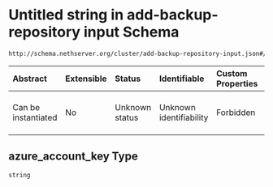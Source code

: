 # Untitled string in add-backup-repository input Schema

```txt
http://schema.nethserver.org/cluster/add-backup-repository-input.json#/$defs/azure_parameters/properties/azure_account_key
```



| Abstract            | Extensible | Status         | Identifiable            | Custom Properties | Additional Properties | Access Restrictions | Defined In                                                                                            |
| :------------------ | :--------- | :------------- | :---------------------- | :---------------- | :-------------------- | :------------------ | :---------------------------------------------------------------------------------------------------- |
| Can be instantiated | No         | Unknown status | Unknown identifiability | Forbidden         | Allowed               | none                | [add-backup-repository-input.json\*](cluster/add-backup-repository-input.json "open original schema") |

## azure\_account\_key Type

`string`
